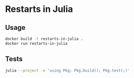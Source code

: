 # Restarts in Julia

## Usage

```bash
docker build -t restarts-in-julia .
docker run restarts-in-julia
```

## Tests

```bash
julia --project -e 'using Pkg; Pkg.build(); Pkg.test(;)'
```

